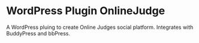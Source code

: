 # WordPress Plugin OnlineJudge

A WordPress pluing to create Online Judges social platform. Integrates with BuddyPress and bbPress.
